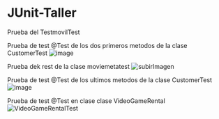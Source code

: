 # JUnit-Taller
Prueba del TestmovilTest

Prueba de test @Test de los dos primeros metodos de la clase CustomerTest
![image](https://user-images.githubusercontent.com/54828392/105108860-36b84f00-5a89-11eb-85cc-74941fff0220.png)

Prueba dek rest de la clase moviemetatest
![subirImagen](https://user-images.githubusercontent.com/65878441/105111373-c1e81380-5a8e-11eb-831a-ccea25e82aa8.PNG)

Prueba de test @Test de los ultimos metodos de la clase CustomerTest
![image](https://user-images.githubusercontent.com/73259091/105111634-45a20000-5a8f-11eb-81d7-9fe63034df04.png)

Prueba de test @Test en clase clase VideoGameRental
![VideoGameRentalTest](https://user-images.githubusercontent.com/68168827/105112532-3fad1e80-5a91-11eb-802c-afa65d01fd00.png)
